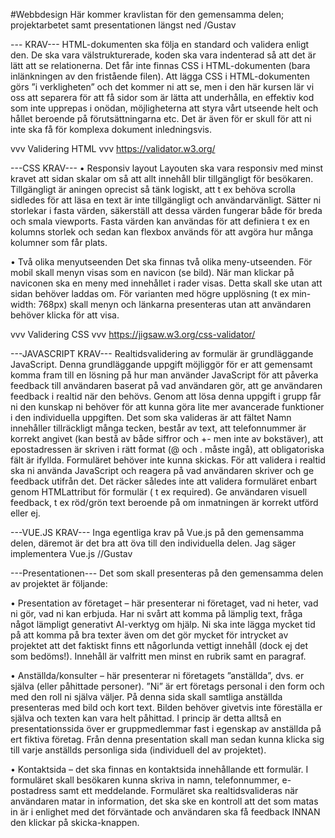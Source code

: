 #Webbdesign
Här kommer kravlistan för den gemensamma delen; projektarbetet samt presentationen längst ned /Gustav


---<HTML> KRAV---
HTML-dokumenten ska följa en standard och validera enligt den. De ska vara välstrukturerade, koden ska
vara indenterad så att det är lätt att se relationerna. Det får inte finnas CSS i HTML-dokumenten (bara inlänkningen av den fristående filen). Att lägga CSS i HTML-dokumenten görs ”i verkligheten” och det
kommer ni att se, men i den här kursen lär vi oss att separera för att få sidor som är lätta att underhålla, en
effektiv kod som inte upprepas i onödan, möjligheterna att styra vårt utseende helt och hållet beroende på
förutsättningarna etc. Det är även för er skull för att ni inte ska få för komplexa dokument inledningsvis.

vvv Validering HTML vvv
https://validator.w3.org/



---CSS KRAV---
• Responsiv layout
Layouten ska vara responsiv med minst kravet att sidan skalar om så att allt innehåll blir tillgängligt för
besökaren. Tillgängligt är aningen oprecist så tänk logiskt, att t ex behöva scrolla sidledes för att läsa en
text är inte tillgängligt och användarvänligt. Sätter ni storlekar i fasta värden, säkerställ att dessa värden
fungerar både för breda och smala viewports. Fasta värden kan användas för att definiera t ex en kolumns
storlek och sedan kan flexbox används för att avgöra hur många kolumner som får plats.

• Två olika menyutseenden
Det ska finnas två olika meny-utseenden. För mobil skall menyn visas som en
navicon (se bild). När man klickar på naviconen ska en meny med innehållet i
rader visas. Detta skall ske utan att sidan behöver laddas om. För varianten
med högre upplösning (t ex min-width: 768px) skall menyn och länkarna
presenteras utan att användaren behöver klicka för att visa.

vvv Validering CSS vvv
https://jigsaw.w3.org/css-validator/



---JAVASCRIPT KRAV---
Realtidsvalidering av formulär är grundläggande JavaScript. Denna grundläggande uppgift möjliggör för er
att gemensamt komma fram till en lösning på hur man använder JavaScript för att påverka feedback till
användaren baserat på vad användaren gör, att ge användaren feedback i realtid när den behövs. Genom
att lösa denna uppgift i grupp får ni den kunskap ni behöver för att kunna göra lite mer avancerade
funktioner i den individuella uppgiften.
Det som ska valideras är att fältet Namn innehåller tillräckligt många tecken, består av text, att
telefonnummer är korrekt angivet (kan bestå av både siffror och +- men inte av bokstäver), att epostadressen är skriven i rätt format (@ och . måste ingå), att obligatoriska fält är ifyllda. Formuläret behöver
inte kunna skickas. För att validera i realtid ska ni använda JavaScript och reagera på vad användaren
skriver och ge feedback utifrån det. Det räcker således inte att validera formuläret enbart genom HTMLattribut för formulär ( t ex required). Ge användaren visuell feedback, t ex röd/grön text beroende på om
inmatningen är korrekt utförd eller ej.



---VUE.JS KRAV---
Inga egentliga krav på Vue.js på den gemensamma delen, däremot är det bra att öva till den individuella delen. Jag säger implementera Vue.js //Gustav



---Presentationen---
Det som skall presenteras på den gemensamma delen av projektet är följande:

• Presentation av företaget – här presenterar ni företaget, vad ni heter, vad ni gör, vad ni kan
erbjuda. Har ni svårt att komma på lämplig text, fråga något lämpligt generativt AI-verktyg om
hjälp. Ni ska inte lägga mycket tid på att komma på bra texter även om det gör mycket för
intrycket av projektet att det faktiskt finns ett någorlunda vettigt innehåll (dock ej det som
bedöms!). Innehåll är valfritt men minst en rubrik samt en paragraf.

• Anställda/konsulter – här presenterar ni företagets ”anställda”, dvs. er själva (eller påhittade
personer). ”Ni” är ert företags personal i den form och med den roll ni själva väljer. På denna sida
skall samtliga anställda presenteras med bild och kort text. Bilden behöver givetvis inte föreställa
er själva och texten kan vara helt påhittad. I princip är detta alltså en presentationssida över er
gruppmedlemmar fast i egenskap av anställda på ert fiktiva företag. Från denna presentation
skall man sedan kunna klicka sig till varje anställds personliga sida (individuell del av projektet).

• Kontaktsida – det ska finnas en kontaktsida innehållande ett formulär. I formuläret skall
besökaren kunna skriva in namn, telefonnummer, e-postadress samt ett meddelande. Formuläret
ska realtidsvalideras när användaren matar in information, det ska ske en kontroll att det som
matas in är i enlighet med det förväntade och användaren ska få feedback INNAN den klickar på
skicka-knappen. 